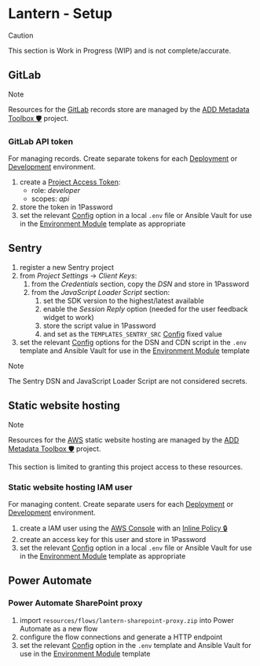 # Lantern - Setup

> [!CAUTION]
> This section is Work in Progress (WIP) and is not complete/accurate.

## GitLab

> [!NOTE]
> Resources for the [GitLab](/docs/architecture.md#gitlab) records store are managed by the
> [ADD Metadata Toolbox 🛡️](https://gitlab.data.bas.ac.uk/MAGIC/add-metadata-toolbox/-/blob/main/docs/setup.md) project.

### GitLab API token

For managing records. Create separate tokens for each [Deployment](/docs/deployment.md) or [Development](/docs/dev.md)
environment.

1. create a [Project Access Token](https://gitlab.data.bas.ac.uk/felnne/lantern-records-exp/-/settings/access_tokens):
   - role: *developer*
   - scopes: *api*
2. store the token in 1Password
3. set the relevant [Config](/docs/config.md) option in a local `.env` file or Ansible Vault for use in the
  [Environment Module](/docs/deployment.md#environment-module) template as appropriate

## Sentry

1. register a new Sentry project
2. from *Project Settings* -> *Client Keys*:
   1. from the *Credentials* section, copy the *DSN* and store in 1Password
   2. from the *JavaScript Loader Script* section:
      1. set the SDK version to the highest/latest available
      2. enable the *Session Reply* option (needed for the user feedback widget to work)
      3. store the script value in 1Password
      4. and set as the `TEMPLATES_SENTRY_SRC` [Config](/docs/config.md) fixed value
3. set the relevant [Config](/docs/config.md) options for the DSN and CDN script in the `.env` template and Ansible
   Vault for use in the [Environment Module](/docs/deployment.md#environment-module) template

> [!NOTE]
> The Sentry DSN and JavaScript Loader Script are not considered secrets.

## Static website hosting

> [!NOTE]
> Resources for the [AWS](/docs/architecture.md#amazon-s3) static website hosting are managed by the
> [ADD Metadata Toolbox 🛡️](https://gitlab.data.bas.ac.uk/MAGIC/add-metadata-toolbox/-/blob/main/docs/setup.md) project.
>
> This section is limited to granting this project access to these resources.

### Static website hosting IAM user

For managing content. Create separate users for each [Deployment](/docs/deployment.md) or [Development](/docs/dev.md)
environment.

1. create a IAM user using the [AWS Console](http://console.aws.amazon.com) with an
   [Inline Policy 🔒](https://start.1password.com/open/i?a=QSB6V7TUNVEOPPPWR6G7S2ARJ4&v=k34cpwfkqaxp2r56u4aklza6ni&i=6wawslwrjk42cbff7qanfswz6q&h=magic.1password.eu)
2. create an access key for this user and store in 1Password
3. set the relevant [Config](/docs/config.md) option in a local `.env` file or Ansible Vault for use in the
   [Environment Module](/docs/deployment.md#environment-module) template as appropriate

## Power Automate

### Power Automate SharePoint proxy

1. import `resources/flows/lantern-sharepoint-proxy.zip` into Power Automate as a new flow
2. configure the flow connections and generate a HTTP endpoint
3. set the relevant [Config](/docs/config.md) option in the `.env` template and Ansible Vault for use in the
   [Environment Module](/docs/deployment.md#environment-module) template

